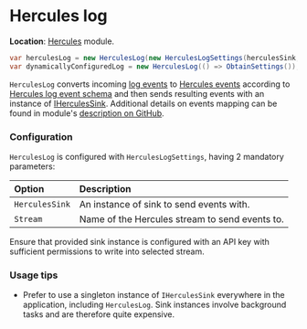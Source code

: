 # Hercules log

**Location**: [Hercules](../modules/hercules.md) module.

```csharp
var herculesLog = new HerculesLog(new HerculesLogSettings(herculesSink, logStreamName));
var dynamicallyConfiguredLog = new HerculesLog(() => ObtainSettings());
```

`HerculesLog` converts incoming [log events](../concepts/log-events.md) to [Hercules events](https://github.com/vostok/hercules/tree/master/hercules-protocol) according to [Hercules log event schema](https://github.com/vostok/hercules/blob/master/doc/event-schema/log-event-schema.md) and then sends resulting events with an instance of [IHerculesSink](https://github.com/vostok/hercules.client.abstractions/blob/master/Vostok.Hercules.Client.Abstractions/IHerculesSink.cs). Additional details on events mapping can be found in module's [description on GitHub](https://github.com/vostok/logging.hercules).



### Configuration

`HerculesLog` is configured with `HerculesLogSettings`, having 2 mandatory parameters:

| Option | Description |
| :--- | :--- |
| `HerculesSink` | An instance of sink to send events with. |
| `Stream` | Name of the Hercules stream to send events to. |

Ensure that provided sink instance is configured with an API key with sufficient permissions to write into selected stream.



### Usage tips

* Prefer to use a singleton instance of `IHerculesSink` everywhere in the application, including `HerculesLog`. Sink instances involve background tasks and are therefore quite expensive.

